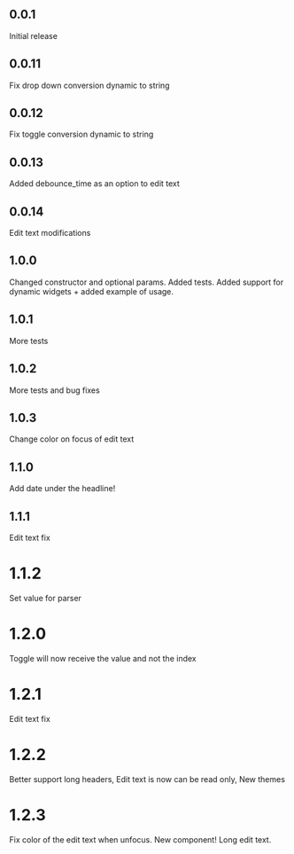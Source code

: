 ## 0.0.1
Initial release

## 0.0.11
Fix drop down conversion dynamic to string

## 0.0.12
Fix toggle conversion dynamic to string

## 0.0.13
Added debounce_time as an option to edit text

## 0.0.14
Edit text modifications

## 1.0.0
Changed constructor and optional params.
Added tests.
Added support for dynamic widgets + added example of usage.

## 1.0.1
More tests

## 1.0.2
More tests and bug fixes

## 1.0.3
Change color on focus of edit text

## 1.1.0
Add date under the headline!

## 1.1.1
Edit text fix

# 1.1.2
Set value for parser

# 1.2.0
Toggle will now receive the value and not the index

# 1.2.1
Edit text fix

# 1.2.2
Better support long headers,
Edit text is now can be read only,
New themes

# 1.2.3
Fix color of the edit text when unfocus.
New component! Long edit text.
